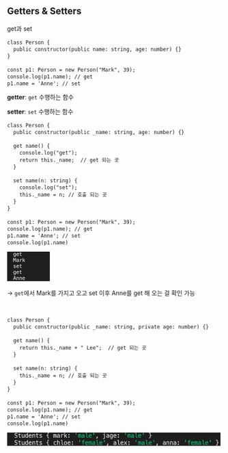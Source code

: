 ## Getters & Setters

get과 set

```tsx
class Person {
  public constructor(public name: string, age: number) {}
}

const p1: Person = new Person("Mark", 39);
console.log(p1.name); // get
p1.name = 'Anne'; // set
```

**getter**: `get` 수행하는 함수

**setter**: `set` 수행하는 함수

```tsx
class Person {
  public constructor(public _name: string, age: number) {}

  get name() {
    console.log("get");
    return this._name;  // get 되는 곳
  }

  set name(n: string) {
    console.log("set");
    this._name = n; // 호출 되는 곳
  }
}

const p1: Person = new Person("Mark", 39);
console.log(p1.name); // get
p1.name = 'Anne'; // set
console.log(p1.name)
```

<img src="../images/5-2.png" width="100px" />

→ `get`에서 Mark를 가지고 오고 set 이후 Anne를 get 해 오는 걸 확인 가능

<br/>

```tsx
class Person {
  public constructor(public _name: string, private age: number) {}

  get name() {
    return this._name + " Lee";  // get 되는 곳
  }

  set name(n: string) {
    this._name = n; // 호출 되는 곳
  }
}

const p1: Person = new Person("Mark", 39);
console.log(p1.name); // get
p1.name = 'Anne'; // set
console.log(p1.name)
```

<img src="../images/5-3.png" width="500px" />